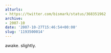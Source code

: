 ```yaml
---
alturls:
- https://twitter.com/bismark/status/368351962
archive:
- 2007-10
date: '2007-10-27T15:46:54+00:00'
slug: '1193500014'
---
```


awake. slightly.

